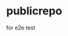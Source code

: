 # publicrepo
for e2e test

















































































































































































































































































































































































































































































































































































































































































































































































































































































































































































































































































































































































































































































































































































































































































































































































































































































































































































































































































































